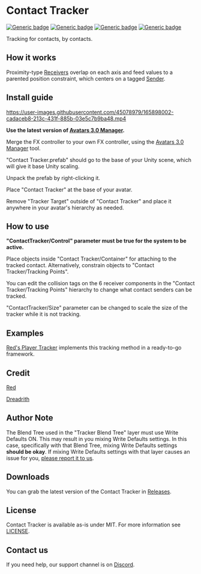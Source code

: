 # Contact Tracker
  
[![Generic badge](https://img.shields.io/badge/Unity-2019.4.31f1-informational.svg)](https://unity3d.com/unity/whats-new/2019.4.31)
[![Generic badge](https://img.shields.io/badge/SDK-AvatarSDK3-informational.svg)](https://vrchat.com/home/download)
[![Generic badge](https://img.shields.io/badge/License-MIT-informational.svg)](https://github.com/VRLabs/Contact-Tracker/blob/main/LICENSE)
[![Generic badge](https://img.shields.io/github/downloads/VRLabs/Contact-Tracker/total?label=Downloads)](https://github.com/VRLabs/Contact-Tracker/releases/latest)

Tracking for contacts, by contacts.

## How it works

Proximity-type [Receivers](https://docs.vrchat.com/docs/contacts#VRCContactReceiver) overlap on each axis and feed values to a parented position constraint, which centers on a tagged [Sender](https://docs.vrchat.com/docs/contacts#VRCContactSender).

## Install guide

https://user-images.githubusercontent.com/45078979/165898002-cadaceb8-213c-431f-885b-03e5c7b9ba48.mp4

**Use the latest version of [Avatars 3.0 Manager](https://github.com/VRLabs/Avatars-3.0-Manager).**

Merge the FX controller to your own FX controller, using the [Avatars 3.0 Manager](https://github.com/VRLabs/Avatars-3.0-Manager) tool.

"Contact Tracker.prefab" should go to the base of your Unity scene, which will give it base Unity scaling.

Unpack the prefab by right-clicking it.

Place "Contact Tracker" at the base of your avatar.

Remove "Tracker Target" outside of "Contact Tracker" and place it anywhere in your avatar's hierarchy as needed.

## How to use

**"ContactTracker/Control" parameter must be true for the system to be active.**

Place objects inside "Contact Tracker/Container" for attaching to the tracked contact. Alternatively, constrain objects to "Contact Tracker/Tracking Points".

You can edit the collision tags on the 6 receiver components in the "Contact Tracker/Tracking Points" hierarchy to change what contact senders can be tracked.

"ContactTracker/Size" parameter can be changed to scale the size of the tracker while it is not tracking.

## Examples

[Red's Player Tracker](https://github.com/hfcRed/Player-Tracker) implements this tracking method in a ready-to-go framework.

## Credit

[Red](https://github.com/hfcRed)

[Dreadrith](https://github.com/Dreadrith)

## Author Note

The Blend Tree used in the "Tracker Blend Tree" layer must use Write Defaults ON. This may result in you mixing Write Defaults settings. In this case, specifically with that Blend Tree, mixing Write Defaults settings **should be okay**. If mixing Write Defaults settings with that layer causes an issue for you, [please report it to us](https://discord.vrlabs.dev).

## Downloads

You can grab the latest version of the Contact Tracker in [Releases](https://github.com/VRLabs/Contact-Tracker/releases/latest).

## License

Contact Tracker is available as-is under MIT. For more information see [LICENSE](https://github.com/VRLabs/Contact-Tracker/blob/main/LICENSE).

## Contact us

If you need help, our support channel is on [Discord](https://discord.vrlabs.dev).
